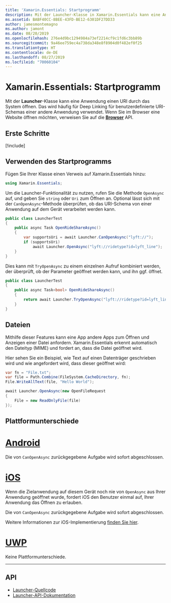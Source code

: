 ```yaml
---
title: 'Xamarin.Essentials: Startprogramm'
description: Mit der Launcher-Klasse in Xamarin.Essentials kann eine Anwendung einen URI über das System öffnen.
ms.assetid: BABF40CC-8BEE-43FD-BE12-6301DF27DD33
author: jamesmontemagno
ms.author: jamont
ms.date: 08/20/2019
ms.openlocfilehash: 276e4d9bc1294984a73ef2214cf9c1fd6c3bb89b
ms.sourcegitcommit: 9a46ee759ec4a738da348e8f8904d0f482ef0f25
ms.translationtype: HT
ms.contentlocale: de-DE
ms.lasthandoff: 08/27/2019
ms.locfileid: "70060104"
---
```

# <a name="xamarinessentials-launcher"></a>Xamarin.Essentials: Startprogramm

Mit der **Launcher**-Klasse kann eine Anwendung einen URI durch das System öffnen. Das wird häufig für Deep Linking für benutzerdefinierte URI-Schemas einer andere Anwendung verwendet. Wenn Sie im Browser eine Website öffnen möchten, verweisen Sie auf die **[Browser](open-browser.md)** API.

## <a name="get-started"></a>Erste Schritte

[!include[](~/essentials/includes/get-started.md)]

## <a name="using-launcher"></a>Verwenden des Startprogramms

Fügen Sie Ihrer Klasse einen Verweis auf Xamarin.Essentials hinzu:

```csharp
using Xamarin.Essentials;
```

Um die Launcher-Funktionalität zu nutzen, rufen Sie die Methode `OpenAsync` auf, und geben Sie `string` oder `Uri` zum Öffnen an. Optional lässt sich mit der `CanOpenAsync`-Methode überprüfen, ob das URI-Schema von einer Anwendung auf dem Gerät verarbeitet werden kann.

```csharp
public class LauncherTest
{
    public async Task OpenRideShareAsync()
    {
        var supportsUri = await Launcher.CanOpenAsync("lyft://");
        if (supportsUri)
            await Launcher.OpenAsync("lyft://ridetype?id=lyft_line");
    }
}
```

Dies kann mit `TryOpenAsync` zu einem einzelnen Aufruf kombiniert werden, der überprüft, ob der Parameter geöffnet werden kann, und ihn ggf. öffnet.

```csharp
public class LauncherTest
{
    public async Task<bool> OpenRideShareAsync()
    {
        return await Launcher.TryOpenAsync("lyft://ridetype?id=lyft_line");
    }
}
```

## <a name="files"></a>Dateien

Mithilfe dieser Features kann eine App andere Apps zum Öffnen und Anzeigen einer Datei anfordern. Xamarin.Essentials erkennt automatisch den Dateityp (MIME) und fordert an, dass die Datei geöffnet wird.

Hier sehen Sie ein Beispiel, wie Text auf einen Datenträger geschrieben wird und wie angefordert wird, dass dieser geöffnet wird:

```csharp
var fn = "File.txt";
var file = Path.Combine(FileSystem.CacheDirectory, fn);
File.WriteAllText(file, "Hello World");

await Launcher.OpenAsync(new OpenFileRequest
{
    File = new ReadOnlyFile(file)
});
```

## <a name="platform-differences"></a>Plattformunterschiede

# <a name="androidtabandroid"></a>[Android](#tab/android)

Die von `CanOpenAsync` zurückgegebene Aufgabe wird sofort abgeschlossen.

# <a name="iostabios"></a>[iOS](#tab/ios)

Wenn die Zielanwendung auf diesem Gerät noch nie von `OpenAsync` aus Ihrer Anwendung geöffnet wurde, fordert iOS den Benutzer einmal auf, Ihrer Anwendung das Öffnen zu erlauben.

Die von `CanOpenAsync` zurückgegebene Aufgabe wird sofort abgeschlossen.

Weitere Informationen zur iOS-Implementierung [finden Sie hier](xref:UIKit.UIApplication.CanOpenUrl*).

# <a name="uwptabuwp"></a>[UWP](#tab/uwp)

Keine Plattformunterschiede.

-----

## <a name="api"></a>API

- [Launcher-Quellcode](https://github.com/xamarin/Essentials/tree/master/Xamarin.Essentials/Launcher)
- [Launcher-API-Dokumentation](xref:Xamarin.Essentials.Launcher)
